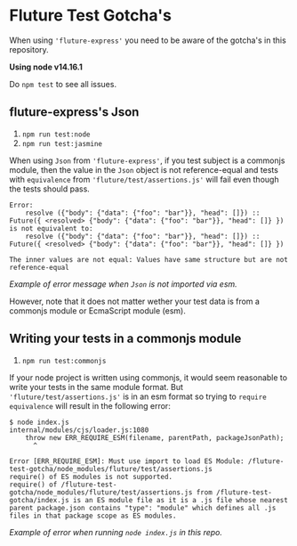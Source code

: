 # Fluture Test Gotcha's

When using `'fluture-express'` you need to be aware of the gotcha's in this
repository.

**Using node v14.16.1**

Do `npm test` to see all issues.

## fluture-express's Json

1. `npm run test:node`
1. `npm run test:jasmine`

When using `Json` from `'fluture-express'`, if you test subject is a commonjs
module, then the value in the `Json` object is not reference-equal and tests
with `equivalence` from `'fluture/test/assertions.js'` will fail even though
the tests should pass.

```
Error:
	resolve ({"body": {"data": {"foo": "bar"}}, "head": []}) :: Future({ <resolved> {"body": {"data": {"foo": "bar"}}, "head": []} })
is not equivalent to:
	resolve ({"body": {"data": {"foo": "bar"}}, "head": []}) :: Future({ <resolved> {"body": {"data": {"foo": "bar"}}, "head": []} })

The inner values are not equal: Values have same structure but are not reference-equal
```
_Example of error message when `Json` is not imported via esm._

However, note that it does not matter wether your test data is from a commonjs
module or EcmaScript module (esm).

## Writing your tests in a commonjs module

1. `npm run test:commonjs`

If your node project is written using commonjs, it would seem reasonable to
write your tests in the same module format. But `'fluture/test/assertions.js'`
is in an esm format so trying to `require` `equivalence` will result in the
following error:

```
$ node index.js
internal/modules/cjs/loader.js:1080
	throw new ERR_REQUIRE_ESM(filename, parentPath, packageJsonPath);
      ^

Error [ERR_REQUIRE_ESM]: Must use import to load ES Module: /fluture-test-gotcha/node_modules/fluture/test/assertions.js
require() of ES modules is not supported.
require() of /fluture-test-gotcha/node_modules/fluture/test/assertions.js from /fluture-test-gotcha/index.js is an ES module file as it is a .js file whose nearest parent package.json contains "type": "module" which defines all .js files in that package scope as ES modules.
```
_Example of error when running `node index.js` in this repo._
